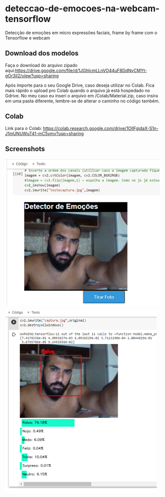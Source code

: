 # deteccao-de-emocoes-na-webcam-tensorflow
Detecção de emoções em micro expressões faciais, frame by frame com o Tensorflow e webcam

## Download dos modelos

Faça o download do arquivo zipado aqui:https://drive.google.com/file/d/1JGhlcmLLnVO44uF8DdNvCMYt-gOr3iI2/view?usp=sharing

Após importe para o seu Google Drive, caso deseja utilizar no Colab.
Fica mais rápido o upload pro Colab quando o arquivo já está hospedado no Gdrive.
No meu caso eu inseri o arquivo em /Colab/Material.zip, caso insira em uma pasta diferente, lembre-se de alterar o caminho no código também.

 ## Colab
 Link para o Colab: https://colab.research.google.com/drive/1OllFgidaX-S1n-J1mUNUWuT41-mC5ymv?usp=sharing
 
## Screenshots

![alt text](https://github.com/thelesson/deteccao-de-emocoes-na-webcam-tensorflow/blob/main/webcam1.png?raw=true)

![alt text](https://github.com/thelesson/deteccao-de-emocoes-na-webcam-tensorflow/blob/main/webcam2.png?raw=true)
